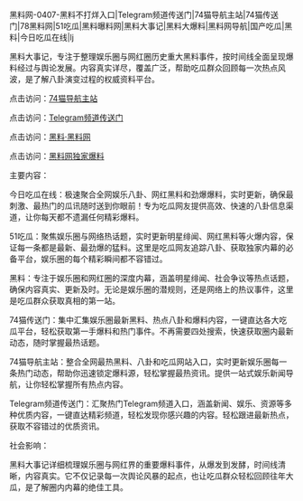 #
黑料网-0407-黑料不打烊入口|Telegram频道传送门|74猫导航主站|74猫传送门|78黑料网|51吃瓜|黑料曝料网|黑料大事记|黑料大爆料|黑料网导航|国产吃瓜|黑料|今日吃瓜在线|lj

黑料大事记，专注于整理娱乐圈与网红圈历史重大黑料事件，按时间线全面呈现爆料经过与舆论发展。内容真实详尽，覆盖广泛，帮助吃瓜群众回顾每一次热点风波，是了解八卦演变过程的权威资料平台。


点击访问：<a href="https://74mao.com/">74猫导航主站</a>

点击访问：<a href="https://74mao.com/">Telegram频道传送门</a>

点击访问：<a href="https://tyer.pages.dev/">黑料·黑料网</a>

点击访问：<a href="https://haef.pages.dev/">黑料网独家爆料</a>


主要内容：

今日吃瓜在线：极速聚合全网娱乐八卦、网红黑料和劲爆爆料，实时更新，确保最刺激、最热门的瓜讯随时送到你眼前！专为吃瓜网友提供高效、快速的八卦信息渠道，让你每天都不遗漏任何精彩爆料。

51吃瓜：聚焦娱乐圈与网络热话题，实时更新明星绯闻、网红黑料等火爆内容，保证每一条都是最新、最劲爆的猛料。这里是吃瓜网友追踪八卦、获取独家内幕的必备平台，娱乐圈的每个精彩瞬间都不容错过。

黑料：专注于娱乐圈和网红圈的深度内幕，涵盖明星绯闻、社会争议等热点话题，确保内容真实、更新及时。无论是娱乐圈的潜规则，还是网络上的热议事件，这里是吃瓜群众获取真相的第一站。

74猫传送门：集中汇集娱乐圈最新黑料、热点八卦和爆料内容，一键直达各大吃瓜平台，轻松获取第一手爆料和热门事件。不再需要四处搜索，快速获取圈内最新动态，随时掌握最热话题。

74猫导航主站：整合全网最热黑料、八卦和吃瓜网站入口，实时更新娱乐圈每一条热门动态，帮助你迅速锁定爆料源，轻松掌握最热资讯。提供一站式娱乐新闻导航，让你轻松掌握所有热点内容。

Telegram频道传送门：汇聚热门Telegram频道入口，涵盖新闻、娱乐、资源等多种优质内容，一键直达精彩频道，轻松发现你感兴趣的内容。轻松跟进最新热点，获取不容错过的优质资讯。

社会影响：

黑料大事记详细梳理娱乐圈与网红界的重要爆料事件，从爆发到发酵，时间线清晰，内容真实。它不仅记录每一次舆论风暴的起点，也让吃瓜群众轻松回顾往年大瓜，是了解圈内内幕的绝佳工具。

<span style="display:none;">[Canonical link](）</span>
